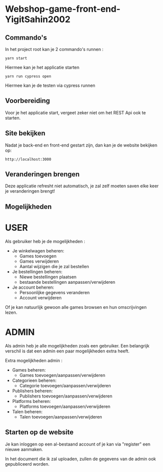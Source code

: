 # Webshop-game-front-end-YigitSahin2002
## Commando's

In het project root kan je 2 commando's runnen :

```
yarn start
```

Hiermee kan je het applicatie starten

```
yarn run cypress open
```

Hiermee kan je de testen via cypress runnen

## Voorbereiding

Voor je het applicatie start, vergeet zeker niet om het REST Api ook te starten.


## Site bekijken

Nadat je back-end en front-end gestart zijn, dan kan je de website bekijken op:

```
http://localhost:3000
```

## Veranderingen brengen

Deze applicatie refresht niet automatisch, je zal zelf moeten saven elke keer je
veranderingen brengt!

## Mogelijkheden

# USER

Als gebruiker heb je de mogelijkheden :
* Je winkelwagen beheren:
    * Games toevoegen
    * Games verwijderen
    * Aantal wijzigen die je zal bestellen
* Je bestellingen beheren:
    * Niewe bestellingen plaatsen
    * bestaande bestellingen aanpassen/verwijderen
* Je account beheren:
    * Persoonlijke gegevens veranderen
    * Account verwijderen

Of je kan natuurlijk gewoon alle games browsen en hun omscrijvingen lezen.

# ADMIN

Als admin heb je alle mogelijkheden zoals een gebruiker.
Een belangrijk verschil is dat een admin een paar mogelijkheden extra heeft.

Extra mogelijkheden admin :
* Games beheren:
    * Games toevoegen/aanpassen/verwijderen
* Categorieen beheren:
    * Categorie toevoegen/aanpassen/verwijderen
* Publishers beheren:
    * Publishers toevoegen/aanpassen/verwijderen
* Platforms beheren:
    * Platforms toevoegen/aanpassen/verwijderen
* Talen beheren:
    * Talen toevoegen/aanpassen/verwijderen

## Starten op de website

Je kan inloggen op een al-bestaand account of je kan via "register" een nieuwe aanmaken.

In het document die ik zal uploaden, zullen de gegevens van de admin ook gepubliceerd worden. 

